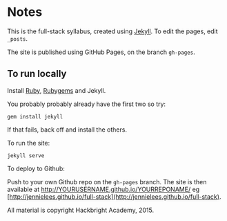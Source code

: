# Notes

This is the full-stack syllabus, created using [Jekyll](http://jekyllrb.com/). To edit the pages, edit `_posts`.

The site is published using GitHub Pages, on the branch `gh-pages`.


## To run locally

Install [Ruby](https://www.ruby-lang.org/en/documentation/installation/), [Rubygems](https://rubygems.org/pages/download) and Jekyll.

You probably probably already have the first two so try:

```
gem install jekyll
```

If that fails, back off and install the others.

To run the site:

```
jekyll serve
```

To deploy to Github:

Push to your own Github repo on the `gh-pages` branch. The site is then available at http://YOURUSERNAME.github.io/YOURREPONAME/ eg [http://jennielees.github.io/full-stack](http://jennielees.github.io/full-stack).

All material is copyright Hackbright Academy, 2015.
